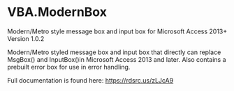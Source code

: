 # VBA.ModernBox
Modern/Metro style message box and input box for Microsoft Access 2013+
Version 1.0.2

Modern/Metro styled message box and input box that directly can replace MsgBox() and InputBox()in Microsoft Access 2013 and later.
Also contains a prebuilt error box for use in error handling.

Full documentation is found here: https://rdsrc.us/zLJcA9
